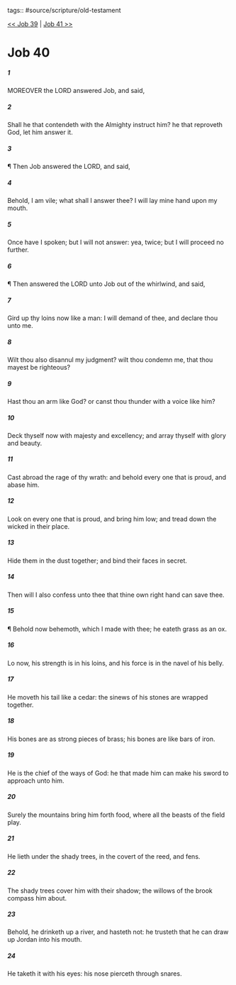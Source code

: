 tags:: #source/scripture/old-testament

[<< Job 39](source/scripture/old-testament/18_Job/Job_39.md) | [Job 41 >>](source/scripture/old-testament/18_Job/Job_41.md)

# Job 40

##### 1

MOREOVER the LORD answered Job, and said,

##### 2

Shall he that contendeth with the Almighty instruct him? he that reproveth God, let him answer it.

##### 3

¶ Then Job answered the LORD, and said,

##### 4

Behold, I am vile; what shall I answer thee? I will lay mine hand upon my mouth.

##### 5

Once have I spoken; but I will not answer: yea, twice; but I will proceed no further.

##### 6

¶ Then answered the LORD unto Job out of the whirlwind, and said,

##### 7

Gird up thy loins now like a man: I will demand of thee, and declare thou unto me.

##### 8

Wilt thou also disannul my judgment? wilt thou condemn me, that thou mayest be righteous?

##### 9

Hast thou an arm like God? or canst thou thunder with a voice like him?

##### 10

Deck thyself now with majesty and excellency; and array thyself with glory and beauty.

##### 11

Cast abroad the rage of thy wrath: and behold every one that is proud, and abase him.

##### 12

Look on every one that is proud, and bring him low; and tread down the wicked in their place.

##### 13

Hide them in the dust together; and bind their faces in secret.

##### 14

Then will I also confess unto thee that thine own right hand can save thee.

##### 15

¶ Behold now behemoth, which I made with thee; he eateth grass as an ox.

##### 16

Lo now, his strength is in his loins, and his force is in the navel of his belly.

##### 17

He moveth his tail like a cedar: the sinews of his stones are wrapped together.

##### 18

His bones are as strong pieces of brass; his bones are like bars of iron.

##### 19

He is the chief of the ways of God: he that made him can make his sword to approach unto him.

##### 20

Surely the mountains bring him forth food, where all the beasts of the field play.

##### 21

He lieth under the shady trees, in the covert of the reed, and fens.

##### 22

The shady trees cover him with their shadow; the willows of the brook compass him about.

##### 23

Behold, he drinketh up a river, and hasteth not: he trusteth that he can draw up Jordan into his mouth.

##### 24

He taketh it with his eyes: his nose pierceth through snares.
